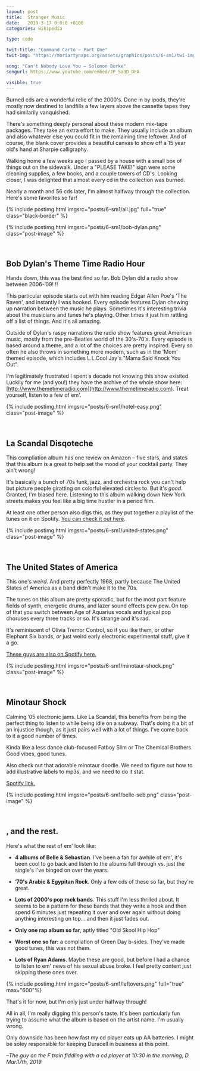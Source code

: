 ```yaml
---
layout: post
title:  Stranger Music
date:   2019-3-17 0:0:0 +0100
categories: wikipedia

type: code

twit-title: "Command Carto – Part One"
twit-img: "https://moriartynaps.org/assets/graphics/posts/6-sm1/twi-img.png"

song: "Can't Nobody Love You – Solomon Burke"
songurl: https://www.youtube.com/embed/JP_5a3D_DFA

visible: true
---
```


Burned cds are a wonderful relic of the 2000's. Done in by ipods, they're mostly now destined to landfills a few layers above the cassette tapes they had similarily vanquished.

There's something deeply personal about these modern mix-tape packages. They take an extra effort to make. They usually include an album and also whatever else you could fit in the remaining time leftover. And of course, the blank cover provides a beautiful canvas to show off a 15 year old's hand at Sharpie calligraphy.

Walking home a few weeks ago I passed by a house with a small box of things out on the sidewalk. Under a "PLEASE TAKE!" sign were some cleaning supplies, a few books, and a couple towers of CD's. Looking closer, I was delighted that almost every cd in the collection was burned.

Nearly a month and 56 cds later, I'm almost halfway through the collection. Here's some favorites so far!

{% include postimg.html imgsrc="posts/6-sm1/all.jpg" full="true" class="black-border" %}

{% include postimg.html imgsrc="posts/6-sm1/bob-dylan.png" class="post-image" %}

<br>

## Bob Dylan's Theme Time Radio Hour

Hands down, this was the best find so far. Bob Dylan did a radio show between 2006-’09! !!

This particular episode starts out with him reading Edgar Allen Poe's 'The Raven', and instantly I was hooked. Every episode features Dylan chewing up narration between the music he plays. Sometimes it's interesting trivia about the musicians and tunes he's playing. Other times it just him rattling off a list of things. And it's all amazing.

Outside of Dylan's raspy narrations the radio show features great American music, mostly from the pre-Beatles world of the 30's-70's. Every episode is based around a theme, and a lot of the choices are pretty inspired. Every so often he also throws in something more modern, such as in the 'Mom' themed episode, which includes L.L.Cool Jay's "Mama Said Knock You Out".

I'm legitimately frustrated I spent a decade not knowing this show exisited. Luckily for me (and you!) they have the archive of the whole show here: [http://www.themetimeradio.com](http://www.themetimeradio.com). Treat yourself, listen to a few of em'. 

{% include postimg.html imgsrc="posts/6-sm1/hotel-easy.png" class="post-image" %}

<br>

## La Scandal Disqoteche

This compliation album has one review on Amazon – five stars, and states that this album is a great to help set the mood of your cocktail party. They ain't wrong!

It's basically a bunch of 70s funk, jazz, and orchestra rock you can't help but picture people giratting on colorful elevated circles to. But it's _good._ Granted, I'm biased here. Listening to this album walking down New York streets makes you feel like a big time hustler in a period film.

At least one other person also digs this, as they put together a playlist of the tunes on it on Spotify. <a href="https://open.spotify.com/user/groovyfamily/playlist/26o3X8NvHurOMxK0Sw2Ogg?si=sAYfw6ICRtOjkzfEVVhGZg" target="_blank">You can check it out here</a>.


{% include postimg.html imgsrc="posts/6-sm1/united-states.png" class="post-image" %}

<br>

## The United States of America

This one's _weird_. And pretty perfectly 1968, partly because The United States of America as a band didn't make it to the 70s.

The tunes on this album are pretty sporadic, but for the most part feature fields of synth, energetic drums, and lazer sound effects pew pew. On top of that you switch between Age of Aquarius vocals and typical pop choruses every three tracks or so. It's strange and it's rad.

It's reminiscent of Olivia Tremor Control, so if you like them, or other Elephant Six bands, _or_ just weird early electronic experimental stuff, give it a go.

<a href="https://open.spotify.com/album/328gsq5mObioXj2TcD8AED?si=4y_nQcSiQ2ubqM1YVf4tEA" target="_blank">These guys are also on Spotify here.</a>

{% include postimg.html imgsrc="posts/6-sm1/minotaur-shock.png" class="post-image" %}

<br>

## Minotaur Shock

Calming ’05 electronic jams. Like La Scandal, this benefits from being the perfect thing to listen to while being idle on a subway. That's doing it a bit of an injustice though, as it just pairs well with a lot of things. I've come back to it a good number of times.

Kinda like a less dance club-focused Fatboy Slim or The Chemical Brothers. Good vibes, good tunes.

Also check out that adorable minotaur doodle. We need to figure out how to add illustrative labels to mp3s, and we need to do it stat.

<a href="https://open.spotify.com/album/51YMhBQOs92pNzRJsy0gaC?si=TyhUp4g1QNKlnwEGl9vFWQ
" target="_blank">Spotify link.</a>

{% include postimg.html imgsrc="posts/6-sm1/belle-seb.png" class="post-image" %}

<br>

## , and the rest.

Here's what the rest of em' look like:

+ **4 albums of Belle & Sebastian**. I've been a fan for awhile of em', it's been cool to go back and listen to the albums full through vs. just the single's I've binged on over the years.

+ **’70's Arabic & Egypitan Rock**. Only a few cds of these so far, but they're great.

+ **Lots of 2000's pop rock bands**. This stuff I'm less thrilled about. It seems to be a pattern for these bands that they write a hook and then spend 6 minutes just repeating it over and over again without doing anything interesting on top... and then it just fades out.

+ **Only one rap album so far**, aptly titled "Old Skool Hip Hop"

+ **Worst one so far:** a compliation of Green Day b-sides. They've made good tunes, this was not them.

+ **Lots of Ryan Adams**. Maybe these are good, but before I had a chance to listen to em' news of his sexual abuse broke. I feel pretty content just skipping these ones over.


{% include postimg.html imgsrc="posts/6-sm1/leftovers.png" full="true" max="600"%}

That's it for now, but I'm only just under halfway through!

All in all, I'm really digging this person's taste. It's been particularly fun trying to assume what the album is based on the artist name. I'm usually wrong.

Only downside has been how fast my cd player eats up AA batteries. I might be soley responsible for keeping Duracell in business at this point.

<i>–The guy on the F train fiddling with a cd player at 10:30 in the morning, D.<br>
<span class="post-date">Mar.17th, 2019</span></i>

<br>
<br>
